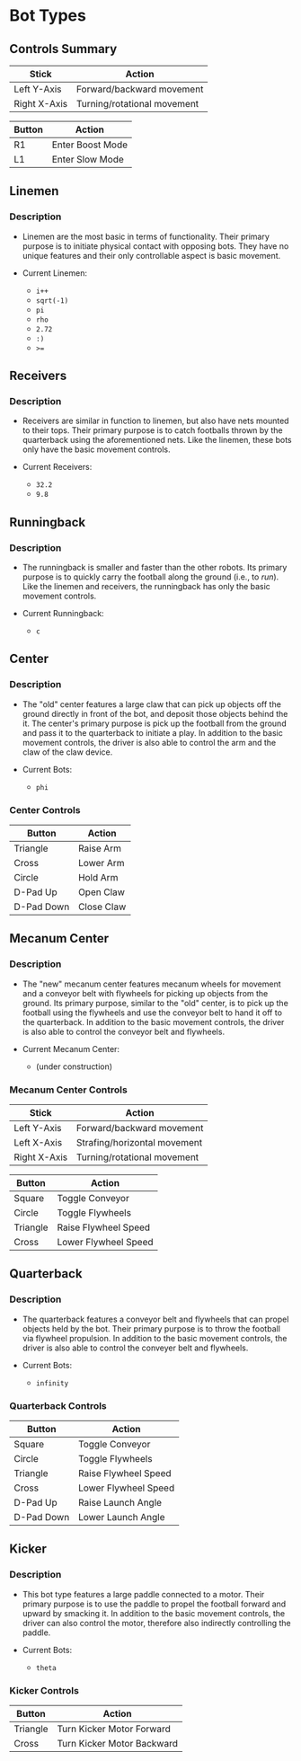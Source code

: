 # Bot Types
## Controls Summary
| Stick        | Action                      |
| ------------ | --------------------------- |
| Left Y-Axis  | Forward/backward movement   | 
| Right X-Axis | Turning/rotational movement |


| Button | Action           |
| ------ | ---------------- |
| R1     | Enter Boost Mode |
| L1     | Enter Slow Mode  |

## Linemen
### Description
- Linemen are the most basic in terms of functionality. Their primary purpose is to initiate physical contact with opposing bots. They have no unique features and their only controllable aspect is basic movement.

- Current Linemen:
    - `i++`
    - `sqrt(-1)`
    - `pi`
    - `rho`
    - `2.72`
    - `:)`
    - `>=`

## Receivers
### Description
- Receivers are similar in function to linemen, but also have nets mounted to their tops. Their primary purpose is to catch footballs thrown by the quarterback using the aforementioned nets. Like the linemen, these bots only have the basic movement controls.

- Current Receivers:
    - `32.2`
    - `9.8`

## Runningback
### Description
- The runningback is smaller and faster than the other robots. Its primary purpose is to quickly carry the football along the ground (i.e., to *run*). Like the linemen and receivers, the runningback has only the basic movement controls.

- Current Runningback:
    - `c`

## Center
### Description
- The "old" center features a large claw that can pick up objects off the ground directly in front of the bot, and deposit those objects behind the it. The center's primary purpose is pick up the football from the ground and pass it to the quarterback to initiate a play. In addition to the basic movement controls, the driver is also able to control the arm and the claw of the claw device.

- Current Bots:
    - `phi`

### Center Controls

| Button     | Action     |
| ---------- | ---------- |
| Triangle   | Raise Arm  |
| Cross      | Lower Arm  |
| Circle     | Hold Arm   |
| D-Pad Up   | Open Claw  |
| D-Pad Down | Close Claw |

## Mecanum Center
### Description
- The "new" mecanum center features mecanum wheels for movement and a conveyor belt with flywheels for picking up objects from the ground. Its primary purpose, similar to the "old" center, is to pick up the football using the flywheels and use the conveyor belt to hand it off to the quarterback. In addition to the basic movement controls, the driver is also able to control the conveyor belt and flywheels.

- Current Mecanum Center:
	- (under construction)

### Mecanum Center Controls

| Stick        | Action                       |
| ------------ | ---------------------------- |
| Left Y-Axis  | Forward/backward movement    |
| Left X-Axis  | Strafing/horizontal movement | 
| Right X-Axis | Turning/rotational movement  |


| Button   | Action               |
| -------- | -------------------- |
| Square   | Toggle Conveyor      |
| Circle   | Toggle Flywheels     |
| Triangle | Raise Flywheel Speed |
| Cross    | Lower Flywheel Speed |

## Quarterback
### Description
- The quarterback features a conveyor belt and flywheels that can propel objects held by the bot. Their primary purpose is to throw the football via flywheel propulsion. In addition to the basic movement controls, the driver is also able to control the conveyer belt and flywheels.

- Current Bots:
    - `infinity`

### Quarterback Controls

| Button     | Action               |
| ---------- | -------------------- |
| Square     | Toggle Conveyor      |
| Circle     | Toggle Flywheels     |
| Triangle   | Raise Flywheel Speed |
| Cross      | Lower Flywheel Speed |
| D-Pad Up   | Raise Launch Angle   |
| D-Pad Down | Lower Launch Angle   |

## Kicker
### Description
- This bot type features a large paddle connected to a motor. Their primary purpose is to use the paddle to propel the football forward and upward by smacking it. In addition to the basic movement controls, the driver can also control the motor, therefore also indirectly controlling the paddle.

- Current Bots:
    - `theta`

### Kicker Controls

| Button   | Action                     |
| -------- | -------------------------- |
| Triangle | Turn Kicker Motor Forward  | 
| Cross    | Turn Kicker Motor Backward |